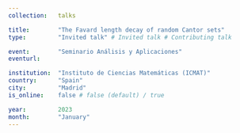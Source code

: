 ```yaml
---
collection:   talks

title:        "The Favard length decay of random Cantor sets"
type:         "Invited talk" # Invited talk # Contributing talk

event:        "Seminario Análisis y Aplicaciones"
eventurl:     

institution:  "Instituto de Ciencias Matemáticas (ICMAT)"
country:      "Spain"
city:         "Madrid"
is_online:    false # false (default) / true

year:         2023
month:        "January"
---
```

